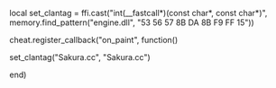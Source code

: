 local set_clantag = ffi.cast("int(__fastcall*)(const char*, const char*)", memory.find_pattern("engine.dll", "53 56 57 8B DA 8B F9 FF 15"))


cheat.register_callback("on_paint", function()


set_clantag("Sakura.cc", "Sakura.cc")


end)
